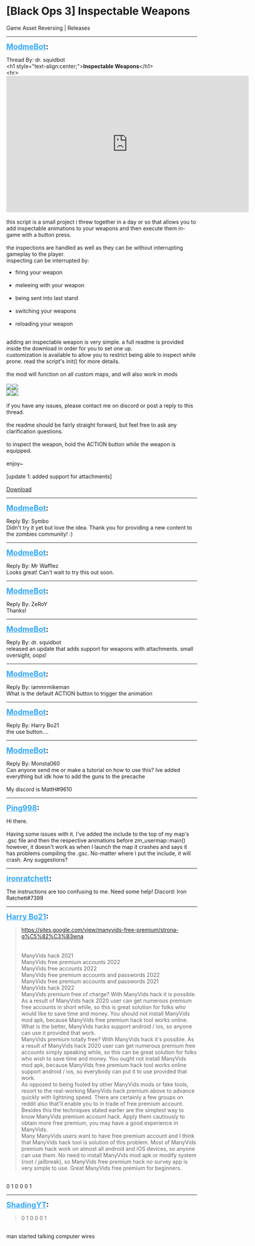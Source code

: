 # [Black Ops 3] Inspectable Weapons
Game Asset Reversing | Releases

---
<strong style="font-size: 1.4em;"><span style="text-decoration: underline;text-decoration-color: #34a7f9;"><span style="color:#34a7f9;">ModmeBot</span></span>:</strong>

<p>Thread By: dr. squidbot<br />&lt;h1 style=&quot;text-align:center;&quot;&gt;<strong>Inspectable Weapons</strong>&lt;/h1&gt;<br />&lt;hr&gt;<iframe type="text/html" width="640" height="360" src="https://www.youtube.com/embed/pW7NkB79MKs" frameborder="0"></iframe><br /> <br />this script is a small project i threw together in a day or so that allows you to add inspectable animations to your weapons and then execute them in-game with a button press.<br /> <br />the inspections are handled as well as they can be without interrupting gameplay to the player.<br />inspecting can be interrupted by:<br /><ul><li>firing your weapon<br /><br /><li>meleeing with your weapon<br /><br /><li>being sent into last stand<br /><br /><li>switching your weapons<br /><br /><li>reloading your weapon<br /><br /></li></li></li></li></li></ul>adding an inspectable weapon is very simple. a full readme is provided inside the download in order for you to set one up.<br />customization is available to allow you to restrict being able to inspect while prone. read the script&#39;s init() for more details.<br /> <br />the mod will function on all custom maps, and will also work in mods <br /> <br /><img style="max-width: 500px;" src="https://pbs.twimg.com/media/DU7VZXaU0AELCJf.jpg:large"><img style="max-width: 500px;" src="https://media.discordapp.net/attachments/169922403273539584/408869382341525515/BlackOps3_2017-12-03_23-40-28.jpg?width=1202&amp;height=677"><br /><img style="max-width: 500px;" src="https://pbs.twimg.com/media/DU7VZXhVQAAWiXa.jpg:large"><img style="max-width: 500px;" src="https://pbs.twimg.com/media/DU7VZXcVoAA0R_L.jpg:large"><br /> <br />if you have any issues, please contact me on discord or post a reply to this thread.<br /> <br />the readme should be fairly straight forward, but feel free to ask any clarification questions.<br /> <br />to inspect the weapon, hold the ACTION button while the weapon is equipped.<br /> <br />enjoy~<br /> <br />[update 1: added support for attachments]<br /> <br /><a href="https://mega.nz/#!KMVB0SAK!vLStgx8v_Qv482DkU1eR23X_M9zMO_Cu8xhLXJv7s0s">Download</a></p>

---
<strong style="font-size: 1.4em;"><span style="text-decoration: underline;text-decoration-color: #34a7f9;"><span style="color:#34a7f9;">ModmeBot</span></span>:</strong>

<p>Reply By: Symbo<br />Didn&#39;t try it yet but love the idea. Thank you for providing a new content to the zombies community! :)</p>

---
<strong style="font-size: 1.4em;"><span style="text-decoration: underline;text-decoration-color: #34a7f9;"><span style="color:#34a7f9;">ModmeBot</span></span>:</strong>

<p>Reply By: Mr Wafflez<br />Looks great! Can&#39;t wait to try this out soon.</p>

---
<strong style="font-size: 1.4em;"><span style="text-decoration: underline;text-decoration-color: #34a7f9;"><span style="color:#34a7f9;">ModmeBot</span></span>:</strong>

<p>Reply By: ZeRoY<br />Thanks!</p>

---
<strong style="font-size: 1.4em;"><span style="text-decoration: underline;text-decoration-color: #34a7f9;"><span style="color:#34a7f9;">ModmeBot</span></span>:</strong>

<p>Reply By: dr. squidbot<br />released an update that adds support for weapons with attachments. small oversight, oops!</p>

---
<strong style="font-size: 1.4em;"><span style="text-decoration: underline;text-decoration-color: #34a7f9;"><span style="color:#34a7f9;">ModmeBot</span></span>:</strong>

<p>Reply By: iammrmikeman<br />What is the default ACTION button to trigger the animation</p>

---
<strong style="font-size: 1.4em;"><span style="text-decoration: underline;text-decoration-color: #34a7f9;"><span style="color:#34a7f9;">ModmeBot</span></span>:</strong>

<p>Reply By: Harry Bo21<br />the use button....</p>

---
<strong style="font-size: 1.4em;"><span style="text-decoration: underline;text-decoration-color: #34a7f9;"><span style="color:#34a7f9;">ModmeBot</span></span>:</strong>

<p>Reply By: Monsta060<br />Can anyone send me or make a tutorial on how to use this? Ive added everything but idk how to add the guns to the precache<br /> <br />My discord is MattH#9610</p>

---
<strong style="font-size: 1.4em;"><span style="text-decoration: underline;text-decoration-color: #34a7f9;"><span style="color:#34a7f9;">Ping998</span></span>:</strong>

<p>Hi there.<br /><br />Having some issues with it. I&#39;ve added the include to the top of my map&#39;s .gsc file and then the respective animations before zm_usermap::main() however, it doesn&#39;t work as when I launch the map it crashes and says it has problems compiling the .gsc. No-matter where I put the include, it will crash. Any suggestions?</p>

---
<strong style="font-size: 1.4em;"><span style="text-decoration: underline;text-decoration-color: #34a7f9;"><span style="color:#34a7f9;">ironratchett</span></span>:</strong>

<p>The instructions are too confusing to me. Need some help! Discord: Iron Ratchett#7399</p>

---
<strong style="font-size: 1.4em;"><span style="text-decoration: underline;text-decoration-color: #34a7f9;"><span style="color:#34a7f9;">Harry Bo21</span></span>:</strong>

<p><blockquote><a href="https://sites.google.com/view/manyvids-free-premium/strona-g%C5%82%C3%B3wna">https://sites.google.com/view/manyvids-free-premium/strona-g%C5%82%C3%B3wna</a>    <br /><br /><br />ManyVids hack 2021<br />ManyVids free premium accounts 2022<br />ManyVids free accounts 2022<br />ManyVids free premium accounts and passwords 2022<br />ManyVids free premium accounts and passwords 2021<br />ManyVids hack 2022<br />ManyVids premium free of charge? With ManyVids hack it is possible. As a result of ManyVids hack 2020 user can get numerous premium free accounts in short while, so this is great solution for folks who would like to save time and money. You should not install ManyVids mod apk, because ManyVids free premium hack tool works online. What is the better, ManyVids hacks support android / ios, so anyone can use it provided that work.<br />ManyVids premium totally free? With ManyVids hack it&#39;s possible. As a result of ManyVids hack 2020 user can get numerous premium free accounts simply speaking while, so this can be great solution for folks who wish to save time and money. You ought not install ManyVids mod apk, because ManyVids free premium hack tool works online support android / ios, so everybody can put it to use provided that work.<br />As opposed to being fooled by other ManyVids mods or fake tools, resort to the real-working ManyVids hack premium above to advance quickly with lightning speed. There are certainly a few groups on reddit also that&#39;ll enable you to in trade of free premium account. Besides this the techniques stated earlier are the simplest way to know ManyVids premium account hack. Apply them cautiously to obtain more free premium, you may have a good experience in ManyVids.<br />Many ManyVids users want to have free premium account and I think that ManyVids hack tool is solution of this problem. Most of ManyVids premium hack work on almost all android and iOS devices, so anyone can use them. No need to install ManyVids mod apk or modify system (root / jailbreak), so ManyVids free premium hack no survey app is very simple to use. Great ManyVids free premium for beginners.<br /></blockquote><br />0 1 0 0 0 1</p>

---
<strong style="font-size: 1.4em;"><span style="text-decoration: underline;text-decoration-color: #34a7f9;"><span style="color:#34a7f9;">ShadingYT</span></span>:</strong>

<p><blockquote>0 1 0 0 0 1<br /></blockquote><br />man started talking computer wires</p>
